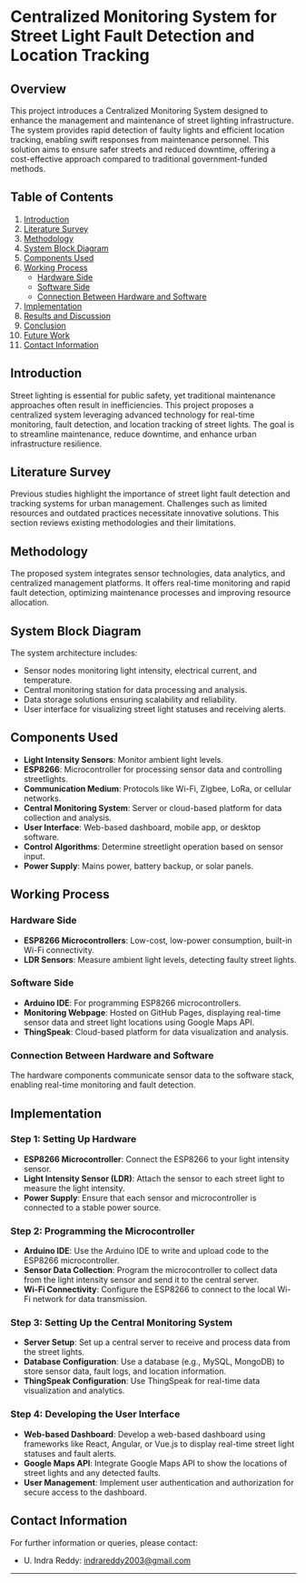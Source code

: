 # Centralized Monitoring System for Street Light Fault Detection and Location Tracking

## Overview

This project introduces a Centralized Monitoring System designed to enhance the management and maintenance of street lighting infrastructure. The system provides rapid detection of faulty lights and efficient location tracking, enabling swift responses from maintenance personnel. This solution aims to ensure safer streets and reduced downtime, offering a cost-effective approach compared to traditional government-funded methods.

## Table of Contents
1. [Introduction](#introduction)
2. [Literature Survey](#literature-survey)
3. [Methodology](#methodology)
4. [System Block Diagram](#system-block-diagram)
5. [Components Used](#components-used)
6. [Working Process](#working-process)
    - [Hardware Side](#hardware-side)
    - [Software Side](#software-side)
    - [Connection Between Hardware and Software](#connection-between-hardware-and-software)
7. [Implementation](#implementation)
8. [Results and Discussion](#results-and-discussion)
9. [Conclusion](#conclusion)
10. [Future Work](#future-work)
11. [Contact Information](#contact-information)

## Introduction
Street lighting is essential for public safety, yet traditional maintenance approaches often result in inefficiencies. This project proposes a centralized system leveraging advanced technology for real-time monitoring, fault detection, and location tracking of street lights. The goal is to streamline maintenance, reduce downtime, and enhance urban infrastructure resilience.

## Literature Survey
Previous studies highlight the importance of street light fault detection and tracking systems for urban management. Challenges such as limited resources and outdated practices necessitate innovative solutions. This section reviews existing methodologies and their limitations.

## Methodology
The proposed system integrates sensor technologies, data analytics, and centralized management platforms. It offers real-time monitoring and rapid fault detection, optimizing maintenance processes and improving resource allocation.

## System Block Diagram
The system architecture includes:
- Sensor nodes monitoring light intensity, electrical current, and temperature.
- Central monitoring station for data processing and analysis.
- Data storage solutions ensuring scalability and reliability.
- User interface for visualizing street light statuses and receiving alerts.

## Components Used
- **Light Intensity Sensors**: Monitor ambient light levels.
- **ESP8266**: Microcontroller for processing sensor data and controlling streetlights.
- **Communication Medium**: Protocols like Wi-Fi, Zigbee, LoRa, or cellular networks.
- **Central Monitoring System**: Server or cloud-based platform for data collection and analysis.
- **User Interface**: Web-based dashboard, mobile app, or desktop software.
- **Control Algorithms**: Determine streetlight operation based on sensor input.
- **Power Supply**: Mains power, battery backup, or solar panels.

## Working Process
### Hardware Side
- **ESP8266 Microcontrollers**: Low-cost, low-power consumption, built-in Wi-Fi connectivity.
- **LDR Sensors**: Measure ambient light levels, detecting faulty street lights.

### Software Side
- **Arduino IDE**: For programming ESP8266 microcontrollers.
- **Monitoring Webpage**: Hosted on GitHub Pages, displaying real-time sensor data and street light locations using Google Maps API.
- **ThingSpeak**: Cloud-based platform for data visualization and analysis.

### Connection Between Hardware and Software
The hardware components communicate sensor data to the software stack, enabling real-time monitoring and fault detection.

## Implementation
### Step 1: Setting Up Hardware
- **ESP8266 Microcontroller**: Connect the ESP8266 to your light intensity sensor.
- **Light Intensity Sensor (LDR)**: Attach the sensor to each street light to measure the light intensity.
- **Power Supply**: Ensure that each sensor and microcontroller is connected to a stable power source.

### Step 2: Programming the Microcontroller
- **Arduino IDE**: Use the Arduino IDE to write and upload code to the ESP8266 microcontroller.
- **Sensor Data Collection**: Program the microcontroller to collect data from the light intensity sensor and send it to the central server.
- **Wi-Fi Connectivity**: Configure the ESP8266 to connect to the local Wi-Fi network for data transmission.

### Step 3: Setting Up the Central Monitoring System
- **Server Setup**: Set up a central server to receive and process data from the street lights.
- **Database Configuration**: Use a database (e.g., MySQL, MongoDB) to store sensor data, fault logs, and location information.
- **ThingSpeak Configuration**: Use ThingSpeak for real-time data visualization and analytics.

### Step 4: Developing the User Interface
- **Web-based Dashboard**: Develop a web-based dashboard using frameworks like React, Angular, or Vue.js to display real-time street light statuses and fault alerts.
- **Google Maps API**: Integrate Google Maps API to show the locations of street lights and any detected faults.
- **User Management**: Implement user authentication and authorization for secure access to the dashboard.

## Contact Information
For further information or queries, please contact:
- U. Indra Reddy: indrareddy2003@gmail.com

---
